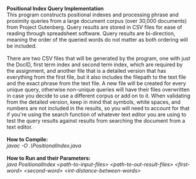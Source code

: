 **Positional Index Query Implementation**
<br/>
This program constructs positional indexes and processing phrase and proximity queries from a large document corpus (over 30,000 documents) from Project Gutenberg. Query results are stored in CSV files for ease of reading through spreadsheet software. Query results are bi-direction, meaning the order of the queried words do not matter
as both ordering will be included.
<br/>
<br/>
There are two CSV files that will be generated by the program, one with just the DocID, first term index and second term index, which are required by the assignment, and another file that is a detailed version that has everything from the first file, but it also includes the filepath to the text file and the exact phrase from the text file. A new file will be created for every unique query, otherwise non-unique queries will have their files overwritten in case you decide to use a different corpus or add on to it. When validating from the detailed version, keep in mind that symbols, white spaces, and numbers are not included in the results, so you will need to account for that if
you're using the search function of whatever text editor you are using to test the query results against results from searching the document from a text editor.
<br/>
<br/>
**How to Compile:**
<br/>
*javac -O .\PositionalIndex.java*
<br/>
<br/>
**How to Run and their Parameters:**
<br/>
*java PositionalIndex \<path-to-input-files> \<path-to-out-result-files> \<first-word> \<second-word> \<int-distance-between-words>*
